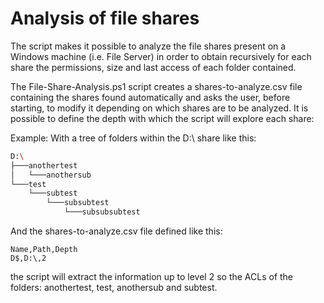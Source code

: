 # Analysis of file shares

The script makes it possible to analyze the file shares present on a Windows machine (i.e. File Server) in order to obtain recursively for each share the permissions, size and last access of each folder contained.

The File-Share-Analysis.ps1 script creates a shares-to-analyze.csv file containing the shares found automatically and asks the user, before starting, to modify it depending on which shares are to be analyzed. It is possible to define the depth with which the script will explore each share:

Example:
With a tree of folders within the D:\ share like this:

```bash
D:\
├───anothertest
│   └───anothersub
└───test
    └───subtest
        └───subsubtest
            └───subsubsubtest
```
 

And the shares-to-analyze.csv file defined like this:
```
Name,Path,Depth
D$,D:\,2
```

the script will extract the information up to level 2 so the ACLs of the folders: anothertest, test, anothersub and subtest.

            
